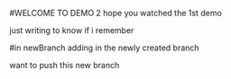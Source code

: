 #WELCOME TO DEMO 2
hope you watched the 1st demo

just writing to know if i remember

#in newBranch
adding in the newly created branch

want to push this new branch
